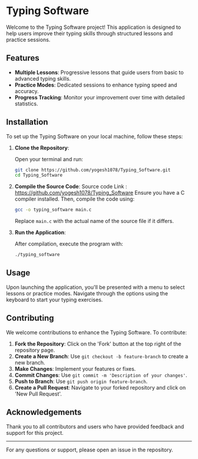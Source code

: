 # Typing Software

Welcome to the Typing Software project! This application is designed to help users improve their typing skills through structured lessons and practice sessions.

## Features

- **Multiple Lessons**: Progressive lessons that guide users from basic to advanced typing skills.
- **Practice Modes**: Dedicated sessions to enhance typing speed and accuracy.
- **Progress Tracking**: Monitor your improvement over time with detailed statistics.

## Installation

To set up the Typing Software on your local machine, follow these steps:

1. **Clone the Repository**:

   Open your terminal and run:

   ```bash
   git clone https://github.com/yogesh1078/Typing_Software.git
   cd Typing_Software
   ```

2. **Compile the Source Code**:
     Source code Link : https://github.com/yogesh1078/Typing_Software
   Ensure you have a C compiler installed. Then, compile the code using:

   ```bash
   gcc -o typing_software main.c
   ```

   Replace `main.c` with the actual name of the source file if it differs.

3. **Run the Application**:

   After compilation, execute the program with:

   ```bash
   ./typing_software
   ```

## Usage

Upon launching the application, you'll be presented with a menu to select lessons or practice modes. Navigate through the options using the keyboard to start your typing exercises.

## Contributing

We welcome contributions to enhance the Typing Software. To contribute:

1. **Fork the Repository**: Click on the 'Fork' button at the top right of the repository page.
2. **Create a New Branch**: Use `git checkout -b feature-branch` to create a new branch.
3. **Make Changes**: Implement your features or fixes.
4. **Commit Changes**: Use `git commit -m 'Description of your changes'`.
5. **Push to Branch**: Use `git push origin feature-branch`.
6. **Create a Pull Request**: Navigate to your forked repository and click on 'New Pull Request'.


## Acknowledgements

Thank you to all contributors and users who have provided feedback and support for this project.


---

For any questions or support, please open an issue in the repository. 

